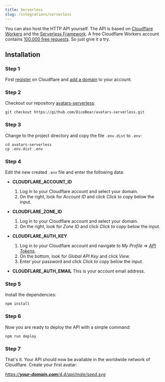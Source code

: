 ```yaml
---
title: Serverless
slug: /integrations/serverless
---
```


You can also host the HTTP API yourself. The API is based on [Cloudflare Workers](https://workers.cloudflare.com/) and
the [Serverless Framework](https://www.serverless.com/). A free Cloudflare Workers account contains
[100.000 free requests](https://developers.cloudflare.com/workers/platform/pricing). So just give it a try.

## Installation

### Step 1

First [register](https://dash.cloudflare.com/sign-up) on Cloudflare and
[add a domain](https://community.cloudflare.com/t/step-1-adding-your-domain-to-cloudflare/64309) to your account.

### Step 2

Checkout our repository [avatars-serverless](https://github.com/DiceBear/avatars-serverless):

```
git checkout https://github.com/DiceBear/avatars-serverless.git
```

### Step 3

Change to the project directory and copy the file `.env.dist` to `.env`:

```
cd avatars-serverless
cp .env.dist .env
```

### Step 4

Edit the new created `.env` file and enter the following data:

- **CLOUDFLARE_ACCOUNT_ID**

  1. Log in to your Cloudflare account and select your domain.
  2. On the right, look for _Account ID_ and click _Click to copy_ below the input.

- **CLOUDFLARE_ZONE_ID**

  1. Log in to your Cloudflare account and select your domain.
  2. On the right, look for _Zone ID_ and click _Click to copy_ below the input.

- **CLOUDFLARE_AUTH_KEY**

  1. Log in to your Cloudflare account and navigate to _My Profile_ =>
     _[API Tokens](https://dash.cloudflare.com/profile/api-tokens)_.
  2. On the bottom, look for _Global API Key_ and click _View_.
  3. Enter your password and click _Click to copy_ below the input.

- **CLOUDFLARE_AUTH_EMAIL** This is your account email address.

### Step 5

Install the dependencies:

```
npm install
```

### Step 6

Now you are ready to deploy the API with a simple command:

```
npm run deploy
```

### Step 7

That's it. Your API should now be available in the worldwide network of Cloudflare. Create your first avatar:

[_https://**your-domain.com**/4.4/api/male/seed.svg_](https://avatars.dicebear.com/4.4/api/male/seed.svg)
